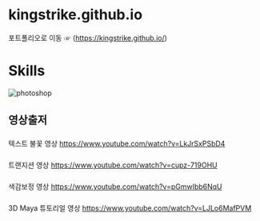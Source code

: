 # kingstrike.github.io
포트폴리오로 이동 ☞ (https://kingstrike.github.io/)


# Skills
<img alt ="photoshop" src="https://user-images.githubusercontent.com/37572495/192780785-5cf9ddb7-3a57-4849-b7d7-988cc8c76c15.png"/>


## 영상출저

###
텍스트 불꽃 영상
https://www.youtube.com/watch?v=LkJrSxPSbD4
###
트랜지션 영상
https://www.youtube.com/watch?v=cupz-719OHU
###
색감보정 영상
https://www.youtube.com/watch?v=pGmwIbb6NqU
###
3D Maya 튜토리얼 영상
https://www.youtube.com/watch?v=LJLo6MafPVM
